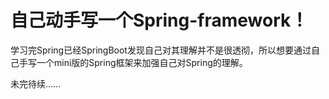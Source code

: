 # 自己动手写一个Spring-framework！

学习完Spring已经SpringBoot发现自己对其理解并不是很透彻，所以想要通过自己手写一个mini版的Spring框架来加强自己对Spring的理解。

未完待续......
